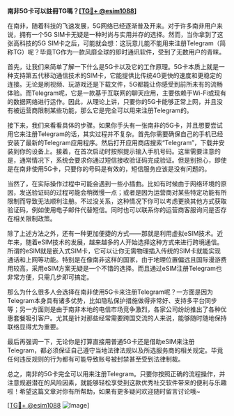 **南非5G卡可以註冊TG嗎？[[TG💪+ @esim1088](https://t.me/s/esim1088)]**

在南非，随着科技的飞速发展，5G网络已经逐渐普及开来。对于许多南非用户来说，拥有一个5G SIM卡无疑是一种时尚与实用并存的选择。然而，当你拿到了这张高科技的5G SIM卡之后，可能就会想：这玩意儿能不能用来注册Telegram（简称TG）呢？毕竟TG作为一款风靡全球的即时通讯软件，受到了无数用户的青睐。

首先，让我们来简单了解一下什么是5G卡以及它的工作原理。5G卡本质上就是一种支持第五代移动通信技术的SIM卡，它能提供比传统4G更快的速度和更稳定的连接。无论是刷视频、玩游戏还是下载文件，5G都能让你感受到前所未有的流畅体验。而Telegram呢，它是一款基于互联网的聊天应用，主要依赖于Wi-Fi或现有的数据网络进行运作。因此，从理论上讲，只要你的5G卡能够正常上网，并且没有被运营商限制某些功能，那么它是完全可以用来注册Telegram的。

接下来，我们来看看具体的步骤。如果你手头有一张南非的5G卡，并且想要尝试用它来注册Telegram的话，其实过程并不复杂。首先你需要确保自己的手机已经安装了最新的Telegram应用程序。然后打开应用商店搜索“Telegram”，下载并安装到你的设备上。接着，在首次启动时按照提示输入手机号码。这里需要注意的是，通常情况下，系统会要求你通过短信接收验证码完成验证。但是别担心，即使是在南非使用5G卡，只要你的号码是有效的，短信服务应该是没有问题的。

当然了，在实际操作过程中可能会遇到一些小插曲。比如有时候由于网络环境的原因，发送验证码的过程可能会稍微慢一点；或者是因为运营商对某些特定功能有所限制而导致无法顺利注册。不过没关系，这种情况下你可以考虑更换其他方式获取验证码，例如使用电子邮件代替短信。同时也可以联系你的运营商客服询问是否存在相关限制政策。

除了上述方法之外，还有一种更加便捷的方式——那就是利用虚拟eSIM技术。近年来，随着eSIM技术的发展，越来越多的人开始选择这种方式来进行跨境通信。所谓的eSIM就是嵌入式SIM卡，它可以让你无需物理插入传统的SIM卡就能实现通话和上网等功能。特别是在像南非这样的国家，由于地理位置偏远且国际漫游费用较高，采用eSIM方案无疑是一个不错的选择。而且通过eSIM注册Telegram也非常方便，只需几步即可搞定。

那么为什么很多人会选择在南非使用5G卡来注册Telegram呢？一方面是因为Telegram本身具有诸多优势，比如隐私保护措施做得非常好、支持多平台同步等；另一方面则是由于南非本地的电信市场竞争激烈，各家公司纷纷推出了各种优惠套餐吸引客户。尤其是针对那些经常需要跨国交流的人来说，能够随时随地保持联络显得尤为重要。

最后再强调一下，无论你是打算直接用普通5G卡还是借助eSIM来注册Telegram，都必须保证自己遵守当地法律法规以及所选服务商的相关规定。毕竟任何违反规则的行为都有可能导致账号被封禁甚至受到法律制裁。

总之，南非的5G卡完全可以用来注册Telegram。只要你按照正确的流程操作，并注意规避潜在的风险因素，就能够轻松享受到这款优秀社交软件带来的便利与乐趣啦！希望这篇文章对你有所帮助，如果有更多疑问欢迎随时留言讨论哦~

[[TG💪+ @esim1088](https://t.me/s/esim1088) ![Image](https://i.postimg.cc/4NQfJmqS/Snipaste-2025-05-13-00-14-12.png)]